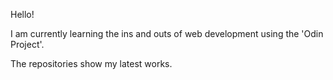 Hello! 

I am currently learning the ins and outs of web development using the 'Odin Project'.

The repositories show my latest works. 


<!---
SamHughes971/SamHughes971 is a ✨ special ✨ repository because its `README.md` (this file) appears on your GitHub profile.
You can click the Preview link to take a look at your changes.
--->
